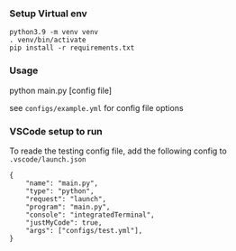 ### Setup Virtual env

```
python3.9 -m venv venv
. venv/bin/activate
pip install -r requirements.txt
```

### Usage
python main.py [config file]

see `configs/example.yml` for config file options



### VSCode setup to run

To reade the testing config file, 
add the following config to `.vscode/launch.json`

```        
{
    "name": "main.py",
    "type": "python",
    "request": "launch",
    "program": "main.py",
    "console": "integratedTerminal",
    "justMyCode": true,
    "args": ["configs/test.yml"],
}
```
